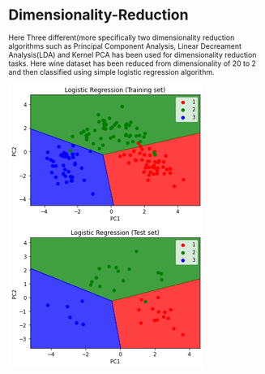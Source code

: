 # Dimensionality-Reduction
Here Three different(more specifically two dimensionality reduction algorithms such as Principal Component Analysis, Linear Decreament Analysis(LDA) and Kernel PCA has been used for dimensionality reduction tasks.
Here wine dataset has been reduced from dimensionality of 20 to 2 and then classified using simple logistic regression algorithm. 

![Classification Train Set](PCA_train.png)
![Classification Train Set](PCA_test.png)

